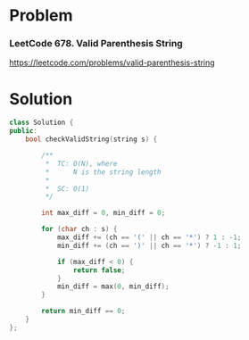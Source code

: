 
# Problem
### LeetCode 678. Valid Parenthesis String
https://leetcode.com/problems/valid-parenthesis-string

# Solution
```c++
class Solution {
public:
    bool checkValidString(string s) {

        /**
         *  TC: O(N), where
         *      N is the string length
         *
         *  SC: O(1)
         */

        int max_diff = 0, min_diff = 0;

        for (char ch : s) {
            max_diff += (ch == '(' || ch == '*') ? 1 : -1;
            min_diff += (ch == ')' || ch == '*') ? -1 : 1;

            if (max_diff < 0) {
                return false;
            }
            min_diff = max(0, min_diff);
        }

        return min_diff == 0;
    }
};
```